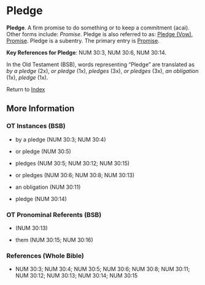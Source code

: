 # Pledge
**Pledge**. 
A firm promise to do something or to keep a commitment (acai). 
Other forms include: 
*Promise*. 
Pledge is also referred to as: 
[Pledge (Vow)](Pledge.md), [Promise](Promise.md). 
Pledge is a subentry. The primary entry is 
[Promise](Promise.md). 


**Key References for Pledge**: 
NUM 30:3, NUM 30:6, NUM 30:14. 


In the Old Testament (BSB), words representing “Pledge” are translated as 
*by a pledge* (2x), *or pledge* (1x), *pledges* (3x), *or pledges* (3x), *an obligation* (1x), *pledge* (1x). 




Return to [Index](00-Index.md)

## More Information

### OT Instances (BSB)

* by a pledge (NUM 30:3; NUM 30:4)

* or pledge (NUM 30:5)

* pledges (NUM 30:5; NUM 30:12; NUM 30:15)

* or pledges (NUM 30:6; NUM 30:8; NUM 30:13)

* an obligation (NUM 30:11)

* pledge (NUM 30:14)



### OT Pronominal Referents (BSB)

*  (NUM 30:13)

* them (NUM 30:15; NUM 30:16)



### References (Whole Bible)

* NUM 30:3; NUM 30:4; NUM 30:5; NUM 30:6; NUM 30:8; NUM 30:11; NUM 30:12; NUM 30:13; NUM 30:14; NUM 30:15



